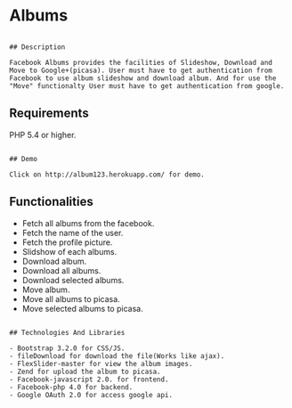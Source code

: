 # Albums

```

## Description

Facebook Albums provides the facilities of Slideshow, Download and Move to Google+(picasa). User must have to get authentication from Facebook to use album slideshow and download album. And for use the "Move" functionalty User must have to get authentication from google. 

```

## Requirements

PHP 5.4 or higher.

```

## Demo

Click on http://album123.herokuapp.com/ for demo.

```

## Functionalities

- Fetch all albums from the facebook.
- Fetch the name of the user.
- Fetch the profile picture.
- Slidshow of each albums.
- Download album.
- Download all albums.
- Download selected albums.
- Move album.
- Move all albums to picasa.
- Move selected albums to picasa.

```

## Technologies And Libraries

- Bootstrap 3.2.0 for CSS/JS.
- fileDownload for download the file(Works like ajax).
- FlexSlider-master for view the album images.
- Zend for upload the album to picasa.
- Facebook-javascript 2.0. for frontend.
- Facebook-php 4.0 for backend.
- Google OAuth 2.0 for access google api.

```


